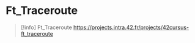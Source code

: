 # Ft_Traceroute

> [!info]
> Ft_Traceroute
> https://projects.intra.42.fr/projects/42cursus-ft_traceroute
